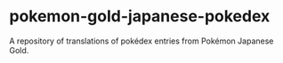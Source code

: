 # pokemon-gold-japanese-pokedex
A repository of translations of pokédex entries from Pokémon Japanese Gold.
